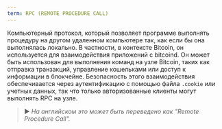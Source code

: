 ```yaml
---
term: RPC (REMOTE PROCEDURE CALL)
---
```


Компьютерный протокол, который позволяет программе выполнять процедуру на другом удаленном компьютере так, как если бы она выполнялась локально. В частности, в контексте Bitcoin, он используется для взаимодействия приложений с bitcoind. Он может быть использован для выполнения команд на узле Bitcoin, таких как отправка транзакций, управление кошельками или доступ к информации в блокчейне. Безопасность этого взаимодействия обеспечивается через аутентификацию с помощью файла `.cookie` или учетных данных, так что только авторизованные клиенты могут выполнять RPC на узле.

> ► *На английском это может быть переведено как "Remote Procedure Call".*